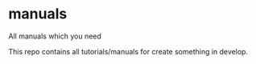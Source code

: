 # manuals
All manuals which you need

This repo contains all tutorials/manuals for create something in develop.
